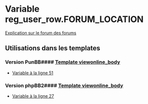 # Variable reg_user_row.FORUM_LOCATION
[Explication sur le forum des forums](http://forum.forumactif.com/t294113-listing-des-variables#reg_user_row.FORUM_LOCATION)
## Utilisations dans les templates
### Version PunBB#### [Template viewonline_body](punbb/viewonline_body.md)
* [Variable à la ligne 51](../punbb/viewonline_body.tpl#L51)
### Version phpBB2#### [Template viewonline_body](subsilver/viewonline_body.md)
* [Variable à la ligne 27](../subsilver/viewonline_body.tpl#L27)